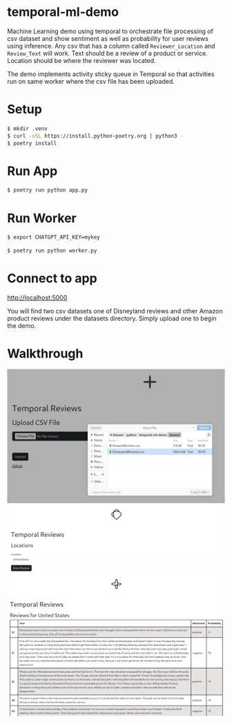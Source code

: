 # temporal-ml-demo
Machine Learning demo using temporal to orchestrate file processing of csv dataset and show sentiment as well as probability for user reviews using inference. Any csv that has a column called ```Reviewer_Location``` and ```Review_Text``` will work. Text should be a review of a product or service. Location should be where the reviewer was located.

The demo implements activity sticky queue in Temporal so that activities run on same worker where the csv file has been uploaded.

# Setup
```bash
$ mkdir .venv
$ curl -sSL https://install.python-poetry.org | python3 -
$ poetry install
```

# Run App
```bash
$ poetry run python app.py
```

# Run Worker
```bash
$ export CHATGPT_API_KEY=mykey
```

```bash
$ poetry run python worker.py
```

# Connect to app
[http://localhost:5000](http://localhost:5000)

You will find two csv datasets one of Disneyland reviews and other Amazon product reviews under the datasets directory. Simply upload one to begin the demo.

# Walkthrough
![Load CSV](/static/csv.png)
![Select Location](/static/location.png)
![View Sentiment and Probability](/static/table.png)
